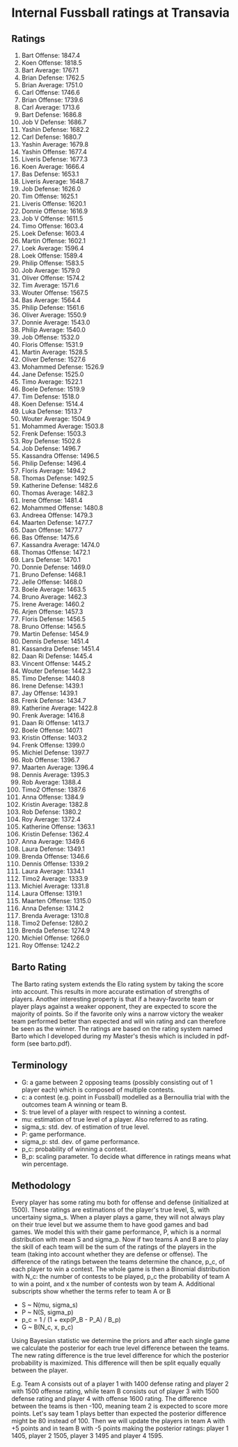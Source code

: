 # Internal Fussball ratings at Transavia
## Ratings
1. Bart Offense: 1847.4 
2. Koen Offense: 1818.5 
3. Bart Average: 1767.1 
4. Brian Defense: 1762.5 
5. Brian Average: 1751.0 
6. Carl Offense: 1746.6 
7. Brian Offense: 1739.6 
8. Carl Average: 1713.6 
9. Bart Defense: 1686.8 
10. Job V Defense: 1686.7 
11. Yashin Defense: 1682.2 
12. Carl Defense: 1680.7 
13. Yashin Average: 1679.8 
14. Yashin Offense: 1677.4 
15. Liveris Defense: 1677.3 
16. Koen Average: 1666.4 
17. Bas Defense: 1653.1 
18. Liveris Average: 1648.7 
19. Job Defense: 1626.0 
20. Tim Offense: 1625.1 
21. Liveris Offense: 1620.1 
22. Donnie Offense: 1616.9 
23. Job V Offense: 1611.5 
24. Timo Offense: 1603.4 
25. Loek Defense: 1603.4 
26. Martin Offense: 1602.1 
27. Loek Average: 1596.4 
28. Loek Offense: 1589.4 
29. Philip Offense: 1583.5 
30. Job Average: 1579.0 
31. Oliver Offense: 1574.2 
32. Tim Average: 1571.6 
33. Wouter Offense: 1567.5 
34. Bas Average: 1564.4 
35. Philip  Defense: 1561.6 
36. Oliver Average: 1550.9 
37. Donnie Average: 1543.0 
38. Philip Average: 1540.0 
39. Job Offense: 1532.0 
40. Floris Offense: 1531.9 
41. Martin Average: 1528.5 
42. Oliver Defense: 1527.6 
43. Mohammed Defense: 1526.9 
44. Jane Defense: 1525.0 
45. Timo Average: 1522.1 
46. Boele Defense: 1519.9 
47. Tim Defense: 1518.0 
48. Koen Defense: 1514.4 
49. Luka Defense: 1513.7 
50. Wouter Average: 1504.9 
51. Mohammed Average: 1503.8 
52. Frenk  Defense: 1503.3 
53. Roy Defense: 1502.6 
54. Job  Defense: 1496.7 
55. Kassandra Offense: 1496.5 
56. Philip Defense: 1496.4 
57. Floris Average: 1494.2 
58. Thomas Defense: 1492.5 
59. Katherine Defense: 1482.6 
60. Thomas Average: 1482.3 
61. Irene Offense: 1481.4 
62. Mohammed Offense: 1480.8 
63. Andreea Offense: 1479.3 
64. Maarten Defense: 1477.7 
65. Daan Offense: 1477.7 
66. Bas Offense: 1475.6 
67. Kassandra Average: 1474.0 
68. Thomas Offense: 1472.1 
69. Lars Defense: 1470.1 
70. Donnie Defense: 1469.0 
71. Bruno Defense: 1468.1 
72. Jelle Offense: 1468.0 
73. Boele Average: 1463.5 
74. Bruno Average: 1462.3 
75. Irene Average: 1460.2 
76. Arjen Offense: 1457.3 
77. Floris Defense: 1456.5 
78. Bruno Offense: 1456.5 
79. Martin Defense: 1454.9 
80. Dennis Defense: 1451.4 
81. Kassandra Defense: 1451.4 
82. Daan Ri Defense: 1445.4 
83. Vincent Offense: 1445.2 
84. Wouter Defense: 1442.3 
85. Timo Defense: 1440.8 
86. Irene Defense: 1439.1 
87. Jay Offense: 1439.1 
88. Frenk Defense: 1434.7 
89. Katherine Average: 1422.8 
90. Frenk Average: 1416.8 
91. Daan Ri Offense: 1413.7 
92. Boele Offense: 1407.1 
93. Kristin Offense: 1403.2 
94. Frenk Offense: 1399.0 
95. Michiel Defense: 1397.7 
96. Rob Offense: 1396.7 
97. Maarten Average: 1396.4 
98. Dennis Average: 1395.3 
99. Rob Average: 1388.4 
100. Timo2 Offense: 1387.6 
101. Anna Offense: 1384.9 
102. Kristin Average: 1382.8 
103. Rob Defense: 1380.2 
104. Roy Average: 1372.4 
105. Katherine Offense: 1363.1 
106. Kristin Defense: 1362.4 
107. Anna Average: 1349.6 
108. Laura Defense: 1349.1 
109. Brenda Offense: 1346.6 
110. Dennis Offense: 1339.2 
111. Laura Average: 1334.1 
112. Timo2 Average: 1333.9 
113. Michiel Average: 1331.8 
114. Laura Offense: 1319.1 
115. Maarten Offense: 1315.0 
116. Anna Defense: 1314.2 
117. Brenda Average: 1310.8 
118. Timo2 Defense: 1280.2 
119. Brenda Defense: 1274.9 
120. Michiel Offense: 1266.0 
121. Roy Offense: 1242.2 

## Barto Rating
The Barto rating system extends the Elo rating system by taking the score into account. This results in more accurate estimation of strengths of players. Another interesting property is that if a heavy-favorite team or player plays against a weaker opponent, they are expected to score the majority of points. So if the favorite only wins a narrow victory the weaker team performed better than expected and will win rating and can therefore be seen as the winner. The ratings are based on the rating system named Barto which I developed during my Master's thesis which is included in pdf-form (see barto.pdf).
## Terminology
- G: a game between 2 opposing teams (possibly consisting out of 1 player each) which is composed of multiple contests.
- c: a contest (e.g. point in Fussball) modelled as a Bernoullia trial with the outcomes team A winning or team B.
- S: true level of a player with respect to winning a contest.
- mu: estimation of true level of a player. Also referred to as rating.
- sigma_s: std. dev. of estimation of true level.
- P: game performance.
- sigma_p: std. dev. of game performance.
- p_c: probability of winning a contest.
- B_p: scaling parameter. To decide what difference in ratings means what win percentage.
## Methodology
Every player has some rating mu both for offense and defense (initialized at 1500). These ratings are estimations of the player's true level, S, with uncertainy sigma_s. When a player plays a game, they will not always play on their true level but we assume them to have good games and bad games. We model this with their game performance, P, which is a normal distribution with mean S and sigma_p. Now if two teams A and B are to play the skill of each team will be the sum of the ratings of the players in the team (taking into account whether they are defense or offense). The difference of the ratings between the teams determine the chance, p_c, of each player to win a contest. The whole game is then a Binomial distribution with N_c: the number of contests to be played, p_c the probability of team A to win a point, and x the number of contests won by team A. Additional subscripts show whether the terms refer to team A or B
- S ~ N(mu, sigma_s)
- P ~ N(S, sigma_p)
- p_c = 1 / (1 + exp(P_B - P_A) / B_p)
- G ~ B(N_c, x, p_c)

Using Bayesian statistic we determine the priors and after each single game we calculate the posterior for each true level difference between the teams. The new rating difference is the true level difference for which the posterior probability is maximized. This difference will then be split equally equally between the player. 

E.g. Team A consists out of a player 1 with 1400 defense rating and player 2 with 1500 offense rating, while team B consists out of player 3 with 1500 defense rating and player 4 with offense 1600 rating. The difference between the teams is then -100, meaning team 2 is expected to score more points. Let's say team 1 plays better than expected the posterior difference might be 80 instead of 100. Then we will update the players in team A with +5 points and in team B with -5 points making the posterior ratings: player 1 1405, player 2 1505, player 3 1495 and player 4 1595.